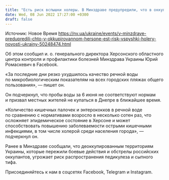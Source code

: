 ```yaml
---
title: "Есть риск вспышки холеры. В Минздраве предупредили, что в оккупированном Херсоне резко ухудшилось качество речной воды"
date: Wed, 08 Jun 2022 17:27:00 +0300
draft: false
---
```

Источник: Новое Время https://nv.ua/ukraine/events/v-minzdrave-predupredili-chto-v-okkupirovannom-hersone-est-risk-vspyshki-holery-novosti-ukrainy-50248474.html


Об этом сообщил и. о. генерального директора Херсонского областного центра контроля и профилактики болезней Минздрава Украины Юрий Ромаскевич в Facebook.

«За последние дни резко ухудшилось качество речной воды по микробиологическим показателям на всех городских пляжах общего пользования», — пишет он.

Он подчеркнул, что пробы воды за 6 июня не соответствуют нормам и призвал местных жителей не купаться в Днепре в ближайшее время. 

«Количество кишечных палочек и энтерококков в речной воде по сравнению с нормативами возросло в несколько сотен раз, что осложняет эпидемическое состояние в Херсоне и может способствовать повышению заболеваемости острыми кишечными инфекциями, в том числе холерой среди населения города», — подчеркнул он.

Ранее в Минздраве сообщали, что деоккупированным территориям Украины, которые пережили боевые действия и обстрелы российских оккупантов, угрожает риск распространения педикулеза и сыпного тифа.

Присоединяйтесь к нам в соцсетях Facebook, Telegram и Instagram.
